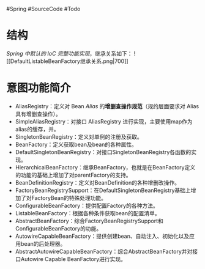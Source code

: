 #Spring #SourceCode #Todo 

# 结构
*Spring 中默认的 IoC 完整功能实现*，继承关系如下：
![[DefaultListableBeanFactory继承关系.png|700]]


# 意图功能简介
-   AliasRegistry：定义对 Bean *Alias* 的**增删查操作规范**（规约层面要求对 Alias 具有增删查操作）。
-   SimpleAliasRegistry：对接口 AliasRegistry 进行实现，主要使用map作为alias的缓存，并。
-   SingletonBeanRegistry：定义对单例的注册及获取。
-   BeanFactory：定义获取bean及bean的各种属性。
-   DefaultSingletonBeanRegistry：对接口SingletonBeanRegistry各函数的实现。
-   HierarchicalBeanFactory：继承BeanFactory，也就是在BeanFactory定义的功能的基础上增加了对parentFactory的支持。
-   BeanDefinitionRegistry：定义对BeanDefinition的各种增删改操作。
-   FactoryBeanRegistrySupport：在DefaultSingletonBeanRegistry基础上增加了对FactoryBean的特殊处理功能。
-   ConfigurableBeanFactory：提供配置Factory的各种方法。
-   ListableBeanFactory：根据各种条件获取bean的配置清单。
-   AbstractBeanFactory：综合FactoryBeanRegistrySupport和ConfigurableBeanFactory的功能。
-   AutowireCapableBeanFactory：提供创建bean、自动注入、初始化以及应用bean的后处理器。
-   AbstractAutowireCapableBeanFactory：综合AbstractBeanFactory并对接口Autowire Capable BeanFactory进行实现。